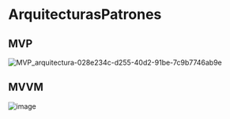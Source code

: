 # ArquitecturasPatrones

## MVP

![MVP_arquitectura-028e234c-d255-40d2-91be-7c9b7746ab9e](https://user-images.githubusercontent.com/60039961/193413460-99da8ed4-a7b8-4ffe-b37a-f14570169395.png)

## MVVM

![image](https://user-images.githubusercontent.com/60039961/193430845-b8f054e9-7e4b-4473-b129-58de489b52e1.png)
